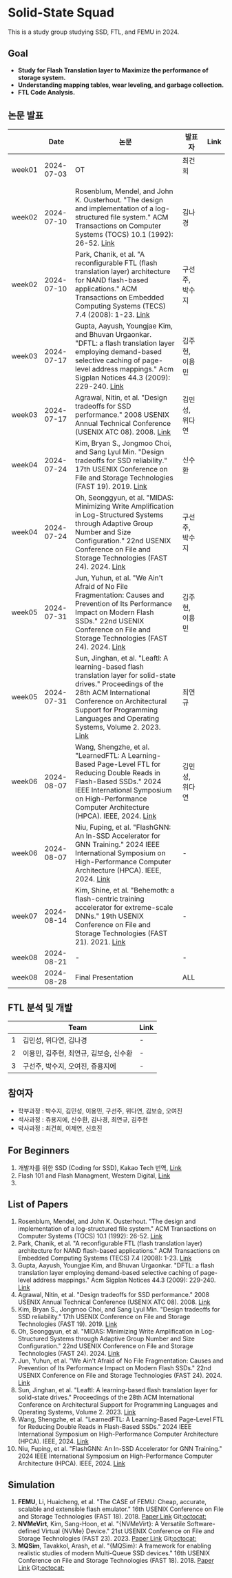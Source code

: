 # Solid-State Squad
This is a study group studying SSD, FTL, and FEMU in 2024.

## Goal
- **Study for Flash Translation layer to Maximize the performance of storage system.**<br>
- **Understanding mapping tables, wear leveling, and garbage collection.**<br>
- **FTL Code Analysis.**


## 논문 발표
|          | Date       |  논문    |발표자     |Link     |
|----------|------------|----------|--------|---------|
| week01   | 2024-07-03 | OT       | 최건희 &nbsp;&nbsp;&nbsp;&nbsp;&nbsp;&nbsp;&nbsp;&nbsp;&nbsp;|
| week02   | 2024-07-10 | Rosenblum, Mendel, and John K. Ousterhout. "The design and implementation of a log-structured file system." ACM Transactions on Computer Systems (TOCS) 10.1 (1992): 26-52. [Link](https://people.eecs.berkeley.edu/~brewer/cs262/LFS.pdf) | 김나경 |
| week02   | 2024-07-10 | Park, Chanik, et al. "A reconfigurable FTL (flash translation layer) architecture for NAND flash-based applications." ACM Transactions on Embedded Computing Systems (TECS) 7.4 (2008): 1-23. [Link](https://people.eecs.berkeley.edu/~kubitron/courses/cs262a-F19/handouts/papers/a38-park.pdf) | 구선주,<br>박수지 |
| week03   | 2024-07-17 | Gupta, Aayush, Youngjae Kim, and Bhuvan Urgaonkar. "DFTL: a flash translation layer employing demand-based selective caching of page-level address mappings." Acm Sigplan Notices 44.3 (2009): 229-240. [Link](https://dl.acm.org/doi/10.1145/1508284.1508271) | 김주현,<br>이용민 |
| week03   | 2024-07-17 | Agrawal, Nitin, et al. "Design tradeoffs for SSD performance." 2008 USENIX Annual Technical Conference (USENIX ATC 08). 2008. [Link](https://www.usenix.org/legacy/events/usenix08/tech/full_papers/agrawal/agrawal.pdf) | 김민성,<br>위다연 |
| week04   | 2024-07-24 | Kim, Bryan S., Jongmoo Choi, and Sang Lyul Min. "Design tradeoffs for SSD reliability." 17th USENIX Conference on File and Storage Technologies (FAST 19). 2019. [Link](https://www.usenix.org/conference/fast19/presentation/kim-bryan) | 신수환 |
| week04   | 2024-07-24 | Oh, Seonggyun, et al. "MIDAS: Minimizing Write Amplification in Log-Structured Systems through Adaptive Group Number and Size Configuration." 22nd USENIX Conference on File and Storage Technologies (FAST 24). 2024. [Link](https://www.usenix.org/conference/fast24/presentation/oh) | 구선주,<br>박수지 |
| week05   | 2024-07-31 | Jun, Yuhun, et al. "We Ain't Afraid of No File Fragmentation: Causes and Prevention of Its Performance Impact on Modern Flash SSDs." 22nd USENIX Conference on File and Storage Technologies (FAST 24). 2024. [Link](https://www.usenix.org/conference/fast24/presentation/jun) | 김주현,<br>이용민 |
| week05   | 2024-07-31 | Sun, Jinghan, et al. "Leaftl: A learning-based flash translation layer for solid-state drives." Proceedings of the 28th ACM International Conference on Architectural Support for Programming Languages and Operating Systems, Volume 2. 2023. [Link](https://dl.acm.org/doi/abs/10.1145/3575693.3575744) | 최연규 |
| week06   | 2024-08-07 | Wang, Shengzhe, et al. "LearnedFTL: A Learning-Based Page-Level FTL for Reducing Double Reads in Flash-Based SSDs." 2024 IEEE International Symposium on High-Performance Computer Architecture (HPCA). IEEE, 2024. [Link](https://ieeexplore.ieee.org/abstract/document/10476463) | 김민성,<br>위다연 |
| week06   | 2024-08-07 | Niu, Fuping, et al. "FlashGNN: An In-SSD Accelerator for GNN Training." 2024 IEEE International Symposium on High-Performance Computer Architecture (HPCA). IEEE, 2024. [Link](https://ieeexplore.ieee.org/abstract/document/10476462) | -        |
| week07   | 2024-08-14 | Kim, Shine, et al. "Behemoth: a flash-centric training accelerator for extreme-scale DNNs." 19th USENIX Conference on File and Storage Technologies (FAST 21). 2021. [Link]([https://ieeexplore.ieee.org/abstract/document/10476462](https://www.usenix.org/conference/fast21/presentation/kim)) | -     |
| week08   | 2024-08-21 | -        | -        |
| week08   | 2024-08-28 | Final Presentation | ALL |
## FTL 분석 및 개발
|          | Team       | Link |
|----------|------------| -----|
|1         |김민성, 위다연, 김나경| - |
|2         |이용민, 김주현, 최연규, 김보승, 신수환| - |
|3         |구선주, 박수지, 오여진, 쥬용지에| - |










## 참여자
- 학부과정 : 박수지, 김민성, 이용민, 구선주, 위다연, 김보승, 오여진
- 석사과정 : 쥬용지에, 신수환, 김나경, 최연규, 김주현
- 박사과정 : 최건희, 이제연, 신호진

## For Beginners
1. 개발자를 위한 SSD (Coding for SSD), Kakao Tech 번역, [Link](https://tech.kakao.com/posts/326)
2. Flash 101 and Flash Managment, Western Digital, [Link](https://documents.westerndigital.com/content/dam/doc-library/en_us/assets/public/western-digital/collateral/white-paper/white-paper-sandisk-flash101-management.pdf)
3. 

## List of Papers
1. Rosenblum, Mendel, and John K. Ousterhout. "The design and implementation of a log-structured file system." ACM Transactions on Computer Systems (TOCS) 10.1 (1992): 26-52. [Link](https://people.eecs.berkeley.edu/~brewer/cs262/LFS.pdf)
2. Park, Chanik, et al. "A reconfigurable FTL (flash translation layer) architecture for NAND flash-based applications." ACM Transactions on Embedded Computing Systems (TECS) 7.4 (2008): 1-23. [Link](https://people.eecs.berkeley.edu/~kubitron/courses/cs262a-F19/handouts/papers/a38-park.pdf)
3. Gupta, Aayush, Youngjae Kim, and Bhuvan Urgaonkar. "DFTL: a flash translation layer employing demand-based selective caching of page-level address mappings." Acm Sigplan Notices 44.3 (2009): 229-240. [Link](https://dl.acm.org/doi/10.1145/1508284.1508271)
4. Agrawal, Nitin, et al. "Design tradeoffs for SSD performance." 2008 USENIX Annual Technical Conference (USENIX ATC 08). 2008. [Link](https://www.usenix.org/legacy/events/usenix08/tech/full_papers/agrawal/agrawal.pdf)
5. Kim, Bryan S., Jongmoo Choi, and Sang Lyul Min. "Design tradeoffs for SSD reliability." 17th USENIX Conference on File and Storage Technologies (FAST 19). 2019. [Link](https://www.usenix.org/conference/fast19/presentation/kim-bryan)
6. Oh, Seonggyun, et al. "MIDAS: Minimizing Write Amplification in Log-Structured Systems through Adaptive Group Number and Size Configuration." 22nd USENIX Conference on File and Storage Technologies (FAST 24). 2024. [Link](https://www.usenix.org/conference/fast24/presentation/oh)
7. Jun, Yuhun, et al. "We Ain't Afraid of No File Fragmentation: Causes and Prevention of Its Performance Impact on Modern Flash SSDs." 22nd USENIX Conference on File and Storage Technologies (FAST 24). 2024. [Link](https://www.usenix.org/conference/fast24/presentation/jun)
8. Sun, Jinghan, et al. "Leaftl: A learning-based flash translation layer for solid-state drives." Proceedings of the 28th ACM International Conference on Architectural Support for Programming Languages and Operating Systems, Volume 2. 2023. [Link](https://dl.acm.org/doi/abs/10.1145/3575693.3575744)
9. Wang, Shengzhe, et al. "LearnedFTL: A Learning-Based Page-Level FTL for Reducing Double Reads in Flash-Based SSDs." 2024 IEEE International Symposium on High-Performance Computer Architecture (HPCA). IEEE, 2024. [Link](https://ieeexplore.ieee.org/abstract/document/10476463)
10. Niu, Fuping, et al. "FlashGNN: An In-SSD Accelerator for GNN Training." 2024 IEEE International Symposium on High-Performance Computer Architecture (HPCA). IEEE, 2024. [Link](https://ieeexplore.ieee.org/abstract/document/10476462)

## Simulation
1. **FEMU**, Li, Huaicheng, et al. "The CASE of FEMU: Cheap, accurate, scalable and extensible flash emulator." 16th USENIX Conference on File and Storage Technologies (FAST 18). 2018. [Paper Link](https://people.eecs.berkeley.edu/~brewer/cs262/LFS.pdf)   Git[:octocat:](https://github.com/MoatLab/FEMU)
2. **NVMeVirt**, Kim, Sang-Hoon, et al. "{NVMeVirt}: A Versatile Software-defined Virtual {NVMe} Device." 21st USENIX Conference on File and Storage Technologies (FAST 23). 2023. [Paper Link](https://www.usenix.org/conference/fast23/presentation/kim-sang-hoon)    Git[:octocat:](https://github.com/snu-csl/nvmevirt)
3. **MQSim**, Tavakkol, Arash, et al. "{MQSim}: A framework for enabling realistic studies of modern Multi-Queue SSD devices." 16th USENIX Conference on File and Storage Technologies (FAST 18). 2018. [Paper Link](https://www.usenix.org/conference/fast18/presentation/tavakkol)   Git[:octocat:](https://github.com/CMU-SAFARI/MQSim)
